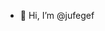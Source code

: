 - 👋 Hi, I’m @jufegef


<!---
jufegef/jufegef is a ✨ special ✨ repository because its `README.md` (this file) appears on your GitHub profile.
You can click the Preview link to take a look at your changes.
--->
